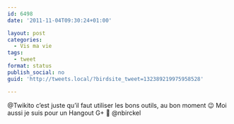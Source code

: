 ```yaml
---
id: 6498
date: '2011-11-04T09:30:24+01:00'

layout: post
categories:
  - Vis ma vie
tags:
  - tweet
format: status
publish_social: no
guid: 'http://tweets.local/?birdsite_tweet=132389219975958528'

---
```


@Twikito c’est juste qu’il faut utiliser les bons outils, au bon moment 😉 Moi aussi je suis pour un Hangout G+ 🙂 @nbirckel